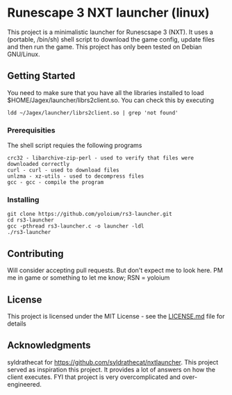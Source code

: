 # Runescape 3 NXT launcher (linux)

This project is a minimalistic launcher for Runescsape 3 (NXT).
It uses a (portable, /bin/sh) shell script to download the game config, update files and then run the game. 
This project has only been tested on Debian GNU/Linux. 

## Getting Started

You need to make sure that you have all the libraries installed to load $HOME/Jagex/launcher/librs2client.so.
You can check this by executing
```
ldd ~/Jagex/launcher/librs2client.so | grep 'not found'
```
### Prerequisities

The shell script requies the following programs
```
crc32 - libarchive-zip-perl - used to verify that files were downloaded correctly
curl - curl - used to download files
unlzma - xz-utils - used to decompress files
gcc - gcc - compile the program
```

### Installing
```
git clone https://github.com/yoloium/rs3-launcher.git
cd rs3-launcher
gcc -pthread rs3-launcher.c -o launcher -ldl
./rs3-launcher
```
## Contributing

Will consider accepting pull requests. But don't expect me to look here. PM me in game or something to let me know; RSN = yoloium

## License

This project is licensed under the MIT License - see the [LICENSE.md](LICENSE.md) file for details

## Acknowledgments

syldrathecat for https://github.com/syldrathecat/nxtlauncher. This project served as inspiration this project. It provides a lot of answers on how the client executes. FYI that project is very overcomplicated and over-engineered.
